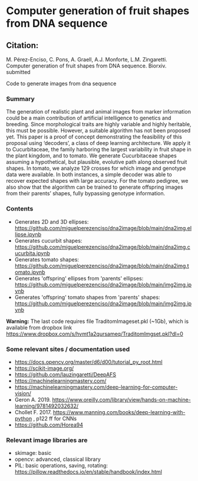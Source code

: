# Computer generation of fruit shapes from DNA sequence
## Citation:
M. Pérez-Enciso, C. Pons, A. Graell, A.J. Monforte, L.M. Zingaretti. Computer generation of fruit shapes from DNA sequence. Biorxiv. submitted

Code to generate images from dna sequence

### Summary
The generation of realistic plant and animal images from marker information could be a main contribution of artificial intelligence to genetics and breeding. Since morphological traits are highly variable and highly heritable, this must be possible. However, a suitable algorithm has not been proposed yet. This paper is a proof of concept demonstrating the feasibility of this proposal using ‘decoders’, a class of deep learning architecture. We apply it to Cucurbitaceae, the family harboring the largest variability in fruit shape in the plant kingdom, and to tomato. We generate Cucurbitaceae shapes assuming a hypothetical, but plausible, evolutive path along observed fruit shapes. In tomato, we analyze 129 crosses for which image and genotype data were available. In both instances, a simple decoder was able to recover expected shapes with large accuracy. For the tomato pedigree, we also show that the algorithm can be trained to generate offspring images from their parents’ shapes, fully bypassing genotype information.

### Contents
- Generates 2D and 3D ellipses: https://github.com/miguelperezenciso/dna2image/blob/main/dna2img.ellipse.ipynb
- Generates cucurbit shapes: https://github.com/miguelperezenciso/dna2image/blob/main/dna2img.cucurbita.ipynb
- Generates tomato shapes: https://github.com/miguelperezenciso/dna2image/blob/main/dna2img.tomato.ipynb
- Generates 'offspring' ellipses from 'parents' ellipses: https://github.com/miguelperezenciso/dna2image/blob/main/img2img.ipynb
- Generates 'offspring' tomato shapes from 'parents' shapes: https://github.com/miguelperezenciso/dna2image/blob/main/img2img.ipynb

**Warning:** The last code requires file TraditomImageset.pkl (~1Gb), which is available from dropbox link https://www.dropbox.com/s/hvmt1a2qursameq/TraditomImgset.pkl?dl=0

### Some relevant sites / documentation used
- https://docs.opencv.org/master/d6/d00/tutorial_py_root.html
- https://scikit-image.org/
- https://github.com/lauzingaretti/DeepAFS 
- https://machinelearningmastery.com/
- https://machinelearningmastery.com/deep-learning-for-computer-vision/
- Geron A. 2019. https://www.oreilly.com/library/view/hands-on-machine-learning/9781492032632/
- Chollet F. 2017. https://www.manning.com/books/deep-learning-with-python , p122 ff for CNNs
- https://github.com/Horea94

### Relevant image libraries are
- skimage: basic
- opencv: advanced, classical library 
- PIL: basic operations, saving, rotating: https://pillow.readthedocs.io/en/stable/handbook/index.html
